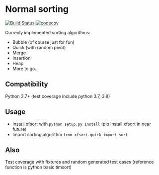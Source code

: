 Normal sorting
===
[![Build Status](https://travis-ci.org/xfenix/xfsort.svg?branch=master)](https://travis-ci.org/xfenix/xfsort)
[![codecov](https://codecov.io/gh/xfenix/xfsort/branch/master/graph/badge.svg)](https://codecov.io/gh/xfenix/xfsort)

Currenly implemented sorting algorithms:
* Bubble (of course just for fun)
* Quick (with random pivot)
* Merge
* Insertion
* Heap
* More to go...

Compatibility
--------
Python 3.7+ (test coverage include python 3.7, 3.8)

Usage
--------
* Install xfsort with `python setup.py install` (pip install xfsort in near future)
* Import sorting algorithm `from xfsort.quick import sort`

Also
--------
Test coverage with fixtures and random generated test cases (reference function is python basic timsort)
